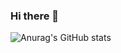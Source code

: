 ### Hi there 👋

![Anurag's GitHub stats](https://github-readme-stats.vercel.app/api?username=henrilindeza27&show_icons=true&theme=dark)
